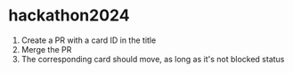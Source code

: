 # hackathon2024

 1. Create a PR with a card ID in the title
 2. Merge the PR
 3. The corresponding card should move, as long as it's not blocked status
